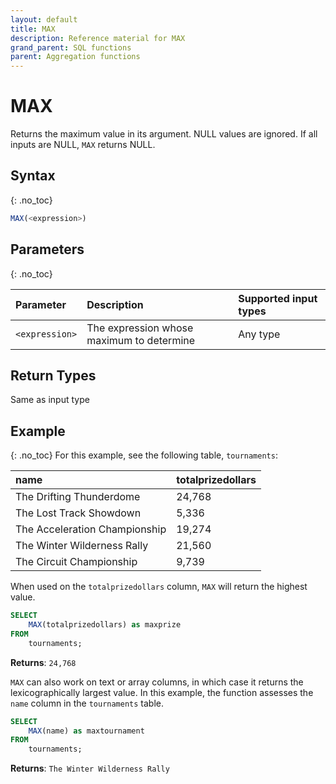 ```yaml
---
layout: default
title: MAX
description: Reference material for MAX
grand_parent: SQL functions
parent: Aggregation functions
---
```



# MAX

Returns the maximum value in its argument. NULL values are ignored. If all inputs are NULL, `MAX` returns NULL.

## Syntax
{: .no_toc}

```sql
MAX(<expression>)
```

## Parameters
{: .no_toc}

| Parameter | Description                                               |Supported input types                                        |
| :--------- | :--------------------------------------------------------|:------------------------------------------------------------|
| `<expression>`  | The expression whose maximum to determine | Any type |

## Return Types
Same as input type

## Example
{: .no_toc}
For this example, see the following table, `tournaments`:

| name                          | totalprizedollars |
| :-----------------------------| :-----------------|
| The Drifting Thunderdome      | 24,768             |
| The Lost Track Showdown       | 5,336              |
| The Acceleration Championship | 19,274             |
| The Winter Wilderness Rally   | 21,560             |
| The Circuit Championship      | 9,739              |

When used on the `totalprizedollars` column, `MAX` will return the highest value.

```sql
SELECT
	MAX(totalprizedollars) as maxprize
FROM
	tournaments;
```

**Returns**: `24,768`


`MAX` can also work on text or array columns, in which case it returns the lexicographically largest value. In this example, the function assesses the `name` column in the `tournaments` table.

```sql
SELECT
	MAX(name) as maxtournament
FROM
	tournaments;
```

**Returns**: `The Winter Wilderness Rally`
